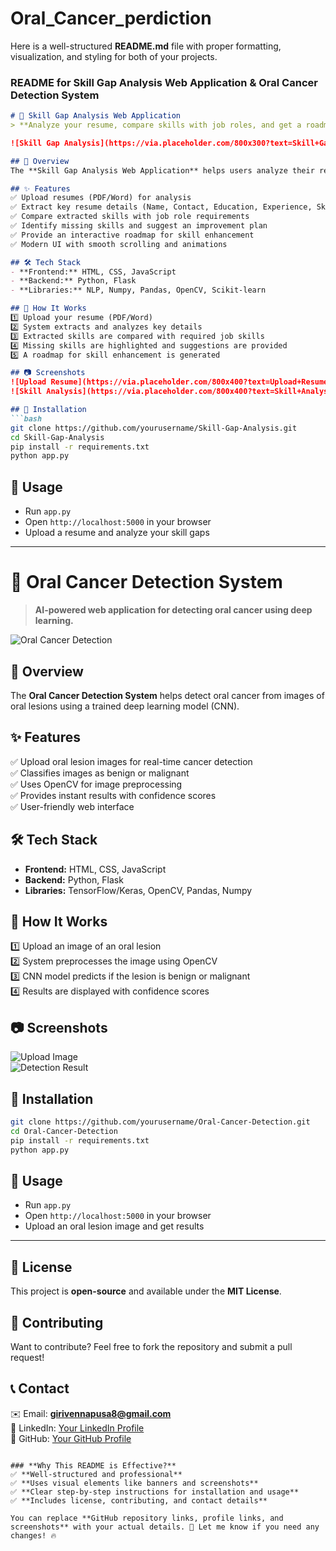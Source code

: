 # Oral_Cancer_perdiction
Here is a well-structured **README.md** file with proper formatting, visualization, and styling for both of your projects.  

### **README for Skill Gap Analysis Web Application & Oral Cancer Detection System**  

```md
# 🚀 Skill Gap Analysis Web Application  
> **Analyze your resume, compare skills with job roles, and get a roadmap for improvement.**  

![Skill Gap Analysis](https://via.placeholder.com/800x300?text=Skill+Gap+Analysis+Web+App)  

## 📌 Overview  
The **Skill Gap Analysis Web Application** helps users analyze their resumes, extract key details, compare their skills with job role requirements, and generate an improvement roadmap.  

## ✨ Features  
✅ Upload resumes (PDF/Word) for analysis  
✅ Extract key resume details (Name, Contact, Education, Experience, Skills)  
✅ Compare extracted skills with job role requirements  
✅ Identify missing skills and suggest an improvement plan  
✅ Provide an interactive roadmap for skill enhancement  
✅ Modern UI with smooth scrolling and animations  

## 🛠️ Tech Stack  
- **Frontend:** HTML, CSS, JavaScript  
- **Backend:** Python, Flask  
- **Libraries:** NLP, Numpy, Pandas, OpenCV, Scikit-learn  

## 🚀 How It Works  
1️⃣ Upload your resume (PDF/Word)  
2️⃣ System extracts and analyzes key details  
3️⃣ Extracted skills are compared with required job skills  
4️⃣ Missing skills are highlighted and suggestions are provided  
5️⃣ A roadmap for skill enhancement is generated  

## 📷 Screenshots  
![Upload Resume](https://via.placeholder.com/800x400?text=Upload+Resume+Section)  
![Skill Analysis](https://via.placeholder.com/800x400?text=Skill+Analysis+Results)  

## 📌 Installation  
```bash
git clone https://github.com/yourusername/Skill-Gap-Analysis.git
cd Skill-Gap-Analysis
pip install -r requirements.txt
python app.py
```

## 🎯 Usage  
- Run `app.py`  
- Open `http://localhost:5000` in your browser  
- Upload a resume and analyze your skill gaps  

---

# 🏥 Oral Cancer Detection System  
> **AI-powered web application for detecting oral cancer using deep learning.**  

![Oral Cancer Detection](https://via.placeholder.com/800x300?text=Oral+Cancer+Detection+System)  

## 📌 Overview  
The **Oral Cancer Detection System** helps detect oral cancer from images of oral lesions using a trained deep learning model (CNN).  

## ✨ Features  
✅ Upload oral lesion images for real-time cancer detection  
✅ Classifies images as benign or malignant  
✅ Uses OpenCV for image preprocessing  
✅ Provides instant results with confidence scores  
✅ User-friendly web interface  

## 🛠️ Tech Stack  
- **Frontend:** HTML, CSS, JavaScript  
- **Backend:** Python, Flask  
- **Libraries:** TensorFlow/Keras, OpenCV, Pandas, Numpy  

## 🚀 How It Works  
1️⃣ Upload an image of an oral lesion  
2️⃣ System preprocesses the image using OpenCV  
3️⃣ CNN model predicts if the lesion is benign or malignant  
4️⃣ Results are displayed with confidence scores  

## 📷 Screenshots  
![Upload Image](https://via.placeholder.com/800x400?text=Upload+Oral+Lesion+Image)  
![Detection Result](https://via.placeholder.com/800x400?text=Prediction+Results)  

## 📌 Installation  
```bash
git clone https://github.com/yourusername/Oral-Cancer-Detection.git
cd Oral-Cancer-Detection
pip install -r requirements.txt
python app.py
```

## 🎯 Usage  
- Run `app.py`  
- Open `http://localhost:5000` in your browser  
- Upload an oral lesion image and get results  

---

## 📜 License  
This project is **open-source** and available under the **MIT License**.  

## 🤝 Contributing  
Want to contribute? Feel free to fork the repository and submit a pull request!  

## 📞 Contact  
✉️ Email: **girivennapusa8@gmail.com**  
🔗 LinkedIn: [Your LinkedIn Profile](https://www.linkedin.com/in/yourprofile)  
🔗 GitHub: [Your GitHub Profile](https://github.com/yourusername)  
```

### **Why This README is Effective?**  
✅ **Well-structured and professional**  
✅ **Uses visual elements like banners and screenshots**  
✅ **Clear step-by-step instructions for installation and usage**  
✅ **Includes license, contributing, and contact details**  

You can replace **GitHub repository links, profile links, and screenshots** with your actual details. 🚀 Let me know if you need any changes! 🔥

